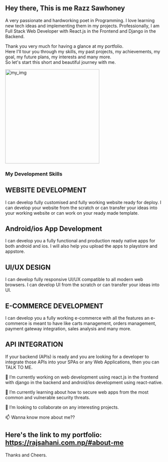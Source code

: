 <div class="banner__container"><div class="banner__container__texts"><h2>Hey there, <span>This is me Razz Sawhoney</span></h2><p>A very passionate and hardworking poet in Programming. I love learning new tech ideas and implementing them in my projects. Professionally, I am Full Stack Web Developer with React.js in the Frontend and Django in the Backend.</p><div class="short__info"><p>Thank you very much for having a glance at my portfolio.<br> Here I'll tour you through my skills, my past projects, my achievements, my goal, my future plans, my interests and many more.<br>So let's start this short and beautiful journey with me.</p></div></div><img src="https://rajsahani.com.np/static/media/brand2.268e1979.png" width="300" alt="my_img"></div>

### My Development Skills

## WEBSITE DEVELOPMENT
I can develop fully customised and fully working website ready for deploy. I can develop your website from the scratch or can transfer your ideas into your working website or can work on your ready made template.


## Android/ios App Development
I can develop you a fully functional and production ready native apps for both android and ios. I will also help you upload the apps to playstore and appstore.


## UI/UX DESIGN
I can develop fully responsive UI/UX compatible to all modern web browsers. I can develop UI from the scratch or can transfer your ideas into UI.


## E-COMMERCE DEVELOPMENT
I can develop you a fully working e-commerce with all the features an e-commerce is meant to have like carts management, orders management, payment gateway integration, sales analysis and many more.


## API INTEGRATION
If your backend (APIs) is ready and you are looking for a developer to integrate those APIs into your SPAs or any Web Applications, then you can TALK TO ME.

🔭 I’m currently working on web development using react.js in the frontend with django in the backend and android/ios development using react-native.

🌱 I’m currently learning about how to secure web apps from the most common and vulnerable security threats.

👯 I’m looking to collaborate on any interesting projects.

📫 Wanna know more about me?? 
## Here's the link to my portfolio:  https://rajsahani.com.np/#about-me
  



Thanks and Cheers.
